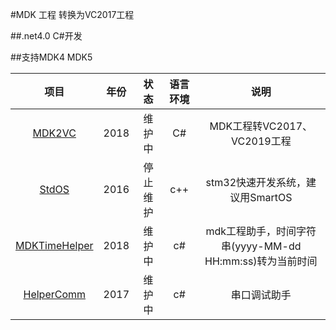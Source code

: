 #MDK 工程 转换为VC2017工程

##.net4.0 C#开发 

##支持MDK4 MDK5

|                          项目                           | 年份 |   状态   | 语言环境 |                           说明                           |
| :-----------------------------------------------------: | :--: | :------: | :------: | :------------------------------------------------------: |
|        [MDK2VC](https://github.com/armku/MDK2VC)        | 2018 |  维护中  |    C#    |               MDK工程转VC2017、VC2019工程                |
|         [StdOS](https://github.com/armku/StdOS)         | 2016 | 停止维护 |   c++    |             stm32快速开发系统，建议用SmartOS             |
| [MDKTimeHelper](https://github.com/armku/MDKTimeHelper) | 2018 |  维护中  |    c#    | mdk工程助手，时间字符串(yyyy-MM-dd HH:mm:ss)转为当前时间 |
|    [HelperComm](https://github.com/armku/HelperComm)    | 2017 |  维护中  |    c#    |                       串口调试助手                       |

